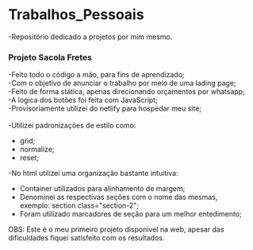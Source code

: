 # Trabalhos_Pessoais
-Repositório dedicado a projetos por mim mesmo.

<h3>Projeto Sacola Fretes</h3>
-Feito todo o código a mão, para fins de aprendizado;<br>
-Com o objetivo de anunciar o trabalho por meio de uma lading page;<br>
-Feito de forma stática, apenas direcionando orçamentos por whatsapp;<br>
-A logica dos botões foi feita com JavaScript;<br>
-Provisoriamente utilizei do netlify para hospedar meu site;<br>
<br>
-Utilizei padronizações de estilo como:
<ul>
<li>grid;</li>
<li>normalize;</li>
<li>reset;</li>
</ul>
-No html utilizei uma organização bastante intuitiva:
<ul>
  <li>Container utilizados para alinhamento de margem;</li>
  <li>Denominei as respectivas seções com o nome das mesmas,<br>
    exemplo: section class="section-2";</li>
  <li>Foram utilizado marcadores de seção para um melhor entedimento;</li>
</ul>

OBS: Este é o meu primeiro projeto disponivel na web, apesar das dificuldades
fiquei satisfeito com os resultados.

